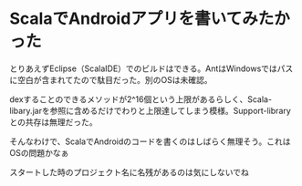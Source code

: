 # ScalaでAndroidアプリを書いてみたかった

とりあえずEclipse（ScalaIDE）でのビルドはできる。AntはWindowsではパスに空白が含まれてたので駄目だった。別のOSは未確認。


dexすることのできるメソッドが2^16個という上限があるらしく、Scala-libary.jarを参照に含めるだけでわりと上限達してしまう模様。Support-libraryとの共存は無理だった。


そんなわけで、ScalaでAndroidのコードを書くのはしばらく無理そう。これはOSの問題かなぁ


スタートした時のプロジェクト名に名残があるのは気にしないでね
